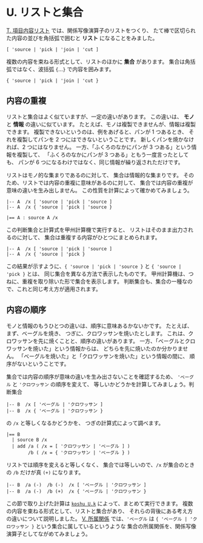 # U. リストと集合



[T. 項目内容リスト][T] では、関係写像演算子のリストをつくり、
たて棒で区切られた内容の並びを角括弧で囲むと **リスト** になることをみました。

~~~~~~~~~~~~~~~~~~~~~~~~~~~~~~~~~~~~~~~~~~~~ { .koshu }
[ 'source | 'pick | 'join | 'cut ]
~~~~~~~~~~~~~~~~~~~~~~~~~~~~~~~~~~~~~~~~~~~~~~~~~~~~~~~~~~~~~~~

複数の内容を束ねる形式として、リストのほかに **集合** があります。
集合は角括弧ではなく、波括弧 `{`...`}` で内容を囲みます。

~~~~~~~~~~~~~~~~~~~~~~~~~~~~~~~~~~~~~~~~~~~~ { .koshu }
{ 'source | 'pick | 'join | 'cut }
~~~~~~~~~~~~~~~~~~~~~~~~~~~~~~~~~~~~~~~~~~~~~~~~~~~~~~~~~~~~~~~


## 内容の重複

リストと集合はよく似ていますが、一定の違いがあります。
この違いは、 **モノ** と **情報** の違いに似ています。
たとえば、モノは複製できませんが、情報は複製できます。
複製できないというのは、例をあげると、パンが 1 つあるとき、
それを複製してパンを 2 つにはできないということです。
新しくパンを焼かなければ、2 つにはなりません。
一方、「ふくろのなかにパンが 3 つある」という情報を複製して、
「ふくろのなかにパンが 3 つある」ともう一度言ったとしても、
パンが 6 つになるわけではなく、同じ情報が繰り返されただけです。

リストはモノ的な集まりであるのに対して、
集合は情報的な集まりです。
そのため、リストでは内容の重複に意味があるのに対して、
集合では内容の重複が意味の違いを生み出しません。
この性質を計算によって確かめてみましょう。

~~~~~~~~~~~~~~~~~~~~~~~~~~~~~~~~~~~~~~~~~~~~ { .koshu .input }
|-- A  /x [ 'source | 'pick | 'source ]
|-- A  /x { 'source | 'pick | 'source }

|== A : source A /x
~~~~~~~~~~~~~~~~~~~~~~~~~~~~~~~~~~~~~~~~~~~~~~~~~~~~~~~~~~~~~~~

この判断集合と計算式を甲州計算機で実行すると、
リストはそのまま出力されるのに対して、
集合は重複する内容がひとつにまとめられます。

~~~~~~~~~~~~~~~~~~~~~~~~~~~~~~~~~~~~~~~~~~~~ { .koshu .output }
|-- A  /x [ 'source | 'pick | 'source ]
|-- A  /x { 'source | 'pick }
~~~~~~~~~~~~~~~~~~~~~~~~~~~~~~~~~~~~~~~~~~~~~~~~~~~~~~~~~~~~~~~

この結果が示すように、`{ 'source | 'pick | 'source }`
と `{ 'source | 'pick }` とは、
同じ集合を異なる方法で表示したものです。
甲州計算機は、つねに、重複を取り除いた形で集合を表示します。
判断集合も、集合の一種なので、これと同じ考え方が適用されます。


## 内容の順序

モノと情報のもうひとつの違いは、順序に意味あるかないかです。
たとえば、まず、ベーグルを焼き、
つぎに、クロワッサンを焼いたとします。
これは、クロワッサンを先に焼くことと、順序の違いがあります。
一方、「ベーグルとクロワッサンを焼いた」という情報からは、
どちらを先に焼いたのか分かりません。
「ベーグルを焼いた」と「クロワッサンを焼いた」という情報の間に、
順序がないということです。

集合では内容の順序が意味の違いを生み出さないことを確認するため、
`'ベーグル` と `'クロワッサン` の順序を変えて、
等しいかどうかを計算してみましょう。判断集合

~~~~~~~~~~~~~~~~~~~~~~~~~~~~~~~~~~~~~~~~~~~~ { .koshu .input }
|-- B  /x [ 'ベーグル | 'クロワッサン ]
|-- B  /x { 'ベーグル | 'クロワッサン }
~~~~~~~~~~~~~~~~~~~~~~~~~~~~~~~~~~~~~~~~~~~~~~~~~~~~~~~~~~~~~~~

の `/x` と等しくなるかどうかを、
つぎの計算式によって調べます。

~~~~~~~~~~~~~~~~~~~~~~~~~~~~~~~~~~~~~~~~~~~~ { .koshu .input }
|== B
  | source B /x
  | add /a ( /x = [ 'クロワッサン | 'ベーグル ] )
        /b ( /x = { 'クロワッサン | 'ベーグル } )
~~~~~~~~~~~~~~~~~~~~~~~~~~~~~~~~~~~~~~~~~~~~~~~~~~~~~~~~~~~~~~~

リストでは順序を変えると等しくなく、
集合では等しいので、`/x` が集合のときの
`/b` だけが真 `(+)` になります。

~~~~~~~~~~~~~~~~~~~~~~~~~~~~~~~~~~~~~~~~~~~~ { .koshu .output }
|-- B  /a (-)  /b (-)  /x [ 'ベーグル | 'クロワッサン ]
|-- B  /a (-)  /b (+)  /x { 'ベーグル | 'クロワッサン }
~~~~~~~~~~~~~~~~~~~~~~~~~~~~~~~~~~~~~~~~~~~~~~~~~~~~~~~~~~~~~~~

この節で取り上げた計算は [`koshu U.k`][koshu U.k]
によって、まとめて実行できます。
複数の内容を束ねる形式として、リストと集合があり、
それらの背後にある考え方の違いについて説明しました。
[V. 所属関係][V] では、`'ベーグル` は `{ 'ベーグル | 'クロワッサン }` 
という集合に属しているというような
集合の所属関係を、関係写像演算子としてながめてみましょう。



[T]: ../T
[V]: ../V
[koshu U.k]: INOUT.md
